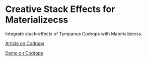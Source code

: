 Creative Stack Effects for Materializecss
=========

Integrate stack-effects of Tympanus Codrops with Materializecss.

[Article on Codrops](http://tympanus.net/codrops/?p=18593)

[Demo on Codrops](http://tympanus.net/Development/StackEffects)
